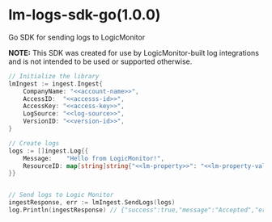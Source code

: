 # lm-logs-sdk-go(1.0.0)
Go SDK for sending logs to LogicMonitor

**NOTE:** This SDK was created for use by LogicMonitor-built log integrations and is not intended to be used or supported otherwise.

```go
// Initialize the library
lmIngest := ingest.Ingest{
	CompanyName: "<<account-name>>",
	AccessID:  "<<accesss-id>>",
	AccessKey: "<<access-key>>",
	LogSource: "<<log-source>>",
	VersionID: "<<version-id>>",
}

// Create logs
logs := []ingest.Log{{
    Message:    "Hello from LogicMonitor!",
    ResourceID: map[string]string{"<<lm-property>>": "<<lm-property-value>>"},
}}


// Send logs to Logic Monitor
ingestResponse, err := lmIngest.SendLogs(logs)
log.Println(ingestResponse) // {"success":true,"message":"Accepted","errors":null,"RequestId":"c952611b-edbf-b670-f94a-9023b38bfdba"}
```
